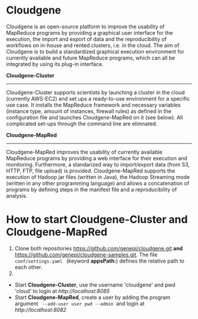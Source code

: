 Cloudgene
=========

Cloudgene is an open-source platform to improve the usability of MapReduce programs by providing a graphical user interface for the execution, the import and export of data and the reproducibility of workflows on in-house and rented clusters, i.e. in the cloud. The aim of Cloudgene is to build a standardized graphical execution environment for currently available and future MapReduce programs, which can all be integrated by using its plug-in interface.

**Cloudgene-Cluster**
***
Cloudgene-Cluster supports scientists by launching a cluster in the cloud (currently AWS-EC2) and set ups a ready-to-use environment for a specific use case. It installs the MapReduce framework and necessary variables (instance type, amount of instances, firewall rules) as defined in the configuration file and launches Cloudgene-MapRed on it (see below). All complicated set-ups through the command line are elimnated.

**Cloudgene-MapRed**
***
Cloudgene-MapRed improves the usability of currently available MapReduce programs by providing a web interface for their execution and monitoring. Furthermore, a standarized way to import/export data (from S3, HTTP, FTP, file upload) is provided. Cloudgene-MapRed supports the execution of Hadoop jar files (written in Java), the Hadoop Streaming mode (written in any other programming language) and allows a concatenation of programs by defining steps in the manifest file and a reproducibility of analysis.


How to start Cloudgene-Cluster and Cloudgene-MapRed
=========
1. Clone both repositories https://github.com/genepi/cloudgene.git **and** https://github.com/genepi/cloudgene-samples.git. The file <code> conf/settings.yaml </code> (keyword **appsPath:**) defines the relative path to each other.
2. 
  * Start **Cloudgene-Cluster**, use the username 'cloudgene' and pwd 'cloud' to login at *http://localhost:8085*
  * Start **Cloudgene-MapRed**, create a user by adding the program argument <code> --add-user user pwd --admin </code>and login at *http://localhost:8082*